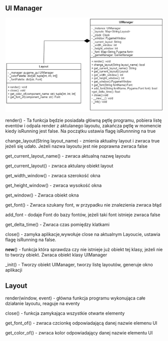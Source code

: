 ## UI Manager
![UML](img/UI_Manager.jpg)

render() - Ta funkcja będzie posiadała główną pętlę programu, pobiera listę eventów i odpala render z aktulanego layoutu, zakańcza pętlę w momencie kiedy isRunning jest false. Na początku ustawia flagę isRunnning na true

change_layout(String layout_name) - zmienia aktualny layout i zwraca true jeżeli się udało. Jeżeli nazwa layoutu jest nie poprawna zwraca false

get_current_layout_name() - zwraca aktualną nazwę layoutu

get_current_layout() - zwraca aktulany obiekt layout

get_width_window() - zwraca szerokość okna

get_height_window() - zwraca wysokość okna

get_window() - Zwraca obiekt okna

get_font() - Zwraca szukany font, w przypadku nie znalezienia zwraca błąd

add_font - dodaje Font do bazy fontów, jeżeli taki font istnieje zwraca false

get_delta_time() - Zwraca czas pomiędzy klatkami

close() - zamyka aplikacje,wywołuje close na aktualnym Layoucie, ustawia flagę isRunning na false. 

__new__() - funkcja która sprawdza czy nie istnieje już obiekt tej klasy, jeżeli nie to tworzy obiekt.
Zwraca obiekt klasy UIManager

_init() - Tworzy obiekt UIManager, tworzy listę layoutów, generuje okno aplikacji

## Layout
render(window, event) - główna funkcja programu wykonująca całe działanie layoutu, reaguje na eventy

close() - funkcja zamykająca wszystkie otwarte elementy

get_font_of() - zwraca czcionkę odpowiadającą danej nazwie elemenu UI

get_color_of() - zwraca kolor odpowiadający danej nazwie elementu UI 